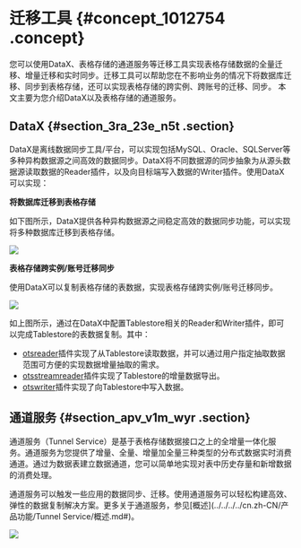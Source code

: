 # 迁移工具 {#concept_1012754 .concept}

您可以使用DataX、表格存储的通道服务等迁移工具实现表格存储数据的全量迁移、增量迁移和实时同步。迁移工具可以帮助您在不影响业务的情况下将数据库迁移、同步到表格存储，还可以实现表格存储的跨实例、跨账号的迁移、同步。 本文主要为您介绍DataX以及表格存储的通道服务。

## DataX {#section_3ra_23e_n5t .section}

DataX是离线数据同步工具/平台，可以实现包括MySQL、Oracle、SQLServer等多种异构数据源之间高效的数据同步。DataX将不同数据源的同步抽象为从源头数据源读取数据的Reader插件，以及向目标端写入数据的Writer插件。使用DataX可以实现：

 **将数据库迁移到表格存储** 

如下图所示，DataX提供各种异构数据源之间稳定高效的数据同步功能，可以实现将多种数据库迁移到表格存储。

![](http://static-aliyun-doc.oss-cn-hangzhou.aliyuncs.com/assets/img/817126/156263405250987_zh-CN.png)

 **表格存储跨实例/账号迁移同步** 

使用DataX可以复制表格存储的表数据，实现表格存储跨实例/账号迁移同步。

![](http://static-aliyun-doc.oss-cn-hangzhou.aliyuncs.com/assets/img/817126/156263405250986_zh-CN.png)

如上图所示，通过在DataX中配置Tablestore相关的Reader和Writer插件，即可以完成Tablestore的表数据复制。其中：

-   [otsreader](https://github.com/alibaba/DataX/blob/master/otsreader/doc/otsreader.md?spm=a2c4e.11153940.0.0.35a675a89gqGSc&file=otsreader.md)插件实现了从Tablestore读取数据，并可以通过用户指定抽取数据范围可方便的实现数据增量抽取的需求。
-   [otsstreamreader](https://github.com/alibaba/DataX/tree/master/otsstreamreader?spm=a2c4e.11153940.0.0.35a675a89gqGSc)插件实现了Tablestore的增量数据导出。
-   [otswriter](https://github.com/alibaba/DataX/blob/master/otswriter/doc/otswriter.md?spm=a2c4e.11153940.0.0.35a675a89gqGSc&file=otswriter.md)插件实现了向Tablestore中写入数据。

## 通道服务 {#section_apv_v1m_wyr .section}

通道服务（Tunnel Service）是基于表格存储数据接口之上的全增量一体化服务。通道服务为您提供了增量、全量、增量加全量三种类型的分布式数据实时消费通道。通过为数据表建立数据通道，您可以简单地实现对表中历史存量和新增数据的消费处理。

通道服务可以触发一些应用的数据同步、迁移。使用通道服务可以轻松构建高效、弹性的数据复制解决方案。更多关于通道服务，参见[概述](../../../../cn.zh-CN/产品功能/Tunnel Service/概述.md#)。

![](http://static-aliyun-doc.oss-cn-hangzhou.aliyuncs.com/assets/img/817126/156263405251019_zh-CN.png)

